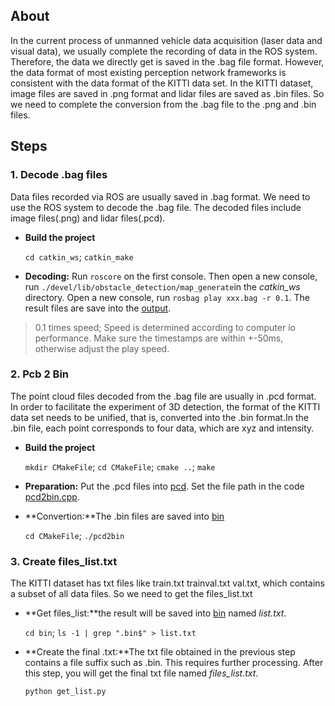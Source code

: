 ## About ##

In the current process of unmanned vehicle data acquisition (laser data and visual data), we usually complete the recording of data in the ROS system. Therefore, the data we directly get is saved in the .bag file format. However, the data format of most existing perception network frameworks is consistent with the data format of the KITTI data set. In the KITTI dataset, image files are saved in .png format and lidar files are saved as .bin files. So we need to complete the conversion from the .bag file to the .png and .bin files.

## Steps ##

### 1. Decode .bag files ###
Data files recorded via ROS are usually saved in .bag format. We need to use the ROS system to decode the .bag file. The decoded files include image files(.png) and lidar files(.pcd).

* **Build the project**
	
	`cd catkin_ws`; `catkin_make`

* **Decoding:** Run `roscore` on the first console. Then open a new console, run `./devel/lib/obstacle_detection/map_generate`in the *catkin_ws* directory. Open a new console, run `rosbag play xxx.bag -r 0.1`. The result files are save into the [output](/catkin_ws/output).
> 0.1 times speed; Speed is determined according to computer io performance. Make sure the timestamps are within +-50ms, otherwise adjust the play speed. 


### 2. Pcb 2 Bin ###

The point cloud files decoded from the .bag file are usually in .pcd format. In order to facilitate the experiment of 3D detection, the format of the KITTI data set needs to be unified, that is, converted into the .bin format.In the .bin file, each point corresponds to four data, which are xyz and intensity.



* **Build the project**

	`mkdir CMakeFile`; `cd CMakeFile`; `cmake ..`; `make`

* **Preparation:** Put the .pcd files into [pcd](/pcd2bin/pcd). Set the file path in the code [pcd2bin.cpp](/pcd2bin/pcd2bin.cpp).

* **Convertion:**The .bin files are saved into [bin](/pcd2bin/bin)

	`cd CMakeFile`; `./pcd2bin`

### 3. Create files_list.txt ###
The KITTI dataset has txt files like train.txt trainval.txt val.txt, which contains a subset of all data files.  So we need to get the files_list.txt

* **Get files_list:**the result will be saved into [bin](/pcd2bin/bin) named *list.txt*.

	`cd bin`; `ls -1 | grep ".bin$" > list.txt`

* **Create the final .txt:**The txt file obtained in the previous step contains a file suffix such as .bin. This requires further processing. After this step, you will get the final txt file named *files_list.txt*.

	`python get_list.py`





